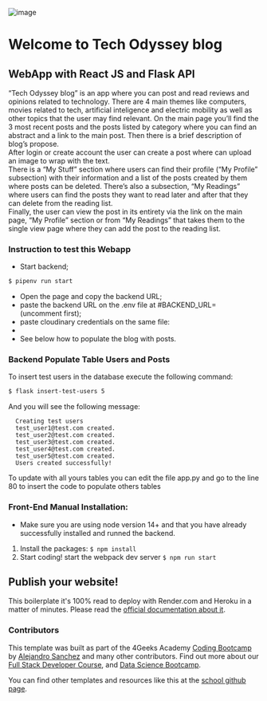 ![image](https://github.com/Group-Rodrigo-Luis-Rui/4Geeks-Final-Project-Team-1/assets/64076622/d6055c00-dd38-4c66-8854-c8fe56856932)
  # Welcome to Tech Odyssey blog

## WebApp with React JS and Flask API

“Tech Odyssey blog” is an app where you can post and read reviews and opinions related to technology. There are 4 main themes like computers, movies related to tech, artificial inteligence and electric mobility as well as other topics that the user may find relevant.
On the main page you’ll find the 3 most recent posts and the posts listed by category where you can find an abstract and a link to the main post. Then there is a brief description of blog’s propose.<br>
After login or create account the user can create a post where can upload an image to wrap with the text.<br>
There is a “My Stuff” section where users can find their profile (“My Profile” subsection) with their information and a list of the posts created by them where posts can be deleted. There’s also a subsection, “My Readings” where users can find the posts they want to read later and after that they can delete from the reading list.<br>
Finally, the user can view the post in its entirety via the link on the main page, “My Profile” section or from “My Readings” that takes them to the single view page where they can add the post to the reading list.

### Instruction to test this Webapp

- Start backend;
```sh
$ pipenv run start
```
- Open the page and copy the backend URL;
- paste the backend URL on the .env file at #BACKEND_URL= (uncomment first);
- paste cloudinary credentials on the same file:
- 
- See below how to populate the blog with posts.



### Backend Populate Table Users and Posts

To insert test users in the database execute the following command:

```sh
$ flask insert-test-users 5
```

And you will see the following message:

```
  Creating test users
  test_user1@test.com created.
  test_user2@test.com created.
  test_user3@test.com created.
  test_user4@test.com created.
  test_user5@test.com created.
  Users created successfully!
```

To update with all yours tables you can edit the file app.py and go to the line 80 to insert the code to populate others tables

### Front-End Manual Installation:

-   Make sure you are using node version 14+ and that you have already successfully installed and runned the backend.

1. Install the packages: `$ npm install`
2. Start coding! start the webpack dev server `$ npm run start`

## Publish your website!

This boilerplate it's 100% read to deploy with Render.com and Heroku in a matter of minutes. Please read the [official documentation about it](https://start.4geeksacademy.com/deploy).

### Contributors

This template was built as part of the 4Geeks Academy [Coding Bootcamp](https://4geeksacademy.com/us/coding-bootcamp) by [Alejandro Sanchez](https://twitter.com/alesanchezr) and many other contributors. Find out more about our [Full Stack Developer Course](https://4geeksacademy.com/us/coding-bootcamps/part-time-full-stack-developer), and [Data Science Bootcamp](https://4geeksacademy.com/us/coding-bootcamps/datascience-machine-learning).

You can find other templates and resources like this at the [school github page](https://github.com/4geeksacademy/).
